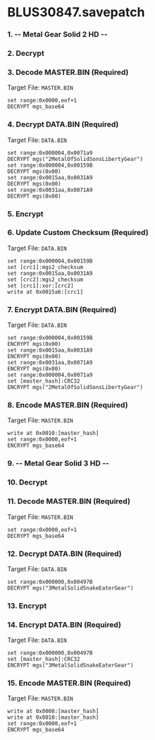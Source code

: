 # BLUS30847.savepatch

### 1. -- Metal Gear Solid 2 HD --
### 2. Decrypt
### 3. Decode MASTER.BIN (Required)

Target File: `MASTER.BIN`

```
set range:0x0000,eof+1
DECRYPT mgs_base64
```

### 4. Decrypt DATA.BIN (Required)

Target File: `DATA.BIN`

```
set range:0x000004,0x0071a9
DECRYPT mgs("2MetalOfSolidSonsLibertyGear")
set range:0x000004,0x00159B
DECRYPT mgs(0x00)
set range:0x0015aa,0x0031A9
DECRYPT mgs(0x00)
set range:0x0031aa,0x0071A9
DECRYPT mgs(0x00)
```

### 5. Encrypt
### 6. Update Custom Checksum (Required)

Target File: `DATA.BIN`

```
set range:0x000004,0x00159B
set [crc1]:mgs2_checksum
set range:0x0015aa,0x0031A9
set [crc2]:mgs2_checksum
set [crc1]:xor:[crc2]
write at 0x0015a6:[crc1]
```

### 7. Encrypt DATA.BIN (Required)

Target File: `DATA.BIN`

```
set range:0x000004,0x00159B
ENCRYPT mgs(0x00)
set range:0x0015aa,0x0031A9
ENCRYPT mgs(0x00)
set range:0x0031aa,0x0071A9
ENCRYPT mgs(0x00)
set range:0x000004,0x0071a9
set [master_hash]:CRC32
ENCRYPT mgs("2MetalOfSolidSonsLibertyGear")
```

### 8. Encode MASTER.BIN (Required)

Target File: `MASTER.BIN`

```
write at 0x0010:[master_hash]
set range:0x0000,eof+1
ENCRYPT mgs_base64
```

### 9. -- Metal Gear Solid 3 HD --
### 10. Decrypt
### 11. Decode MASTER.BIN (Required)

Target File: `MASTER.BIN`

```
set range:0x0000,eof+1
DECRYPT mgs_base64
```

### 12. Decrypt DATA.BIN (Required)

Target File: `DATA.BIN`

```
set range:0x000000,0x00497B
DECRYPT mgs("3MetalSolidSnakeEaterGear")
```

### 13. Encrypt
### 14. Encrypt DATA.BIN (Required)

Target File: `DATA.BIN`

```
set range:0x000000,0x00497B
set [master_hash]:CRC32
ENCRYPT mgs("3MetalSolidSnakeEaterGear")
```

### 15. Encode MASTER.BIN (Required)

Target File: `MASTER.BIN`

```
write at 0x0008:[master_hash]
write at 0x0010:[master_hash]
set range:0x0000,eof+1
ENCRYPT mgs_base64
```

